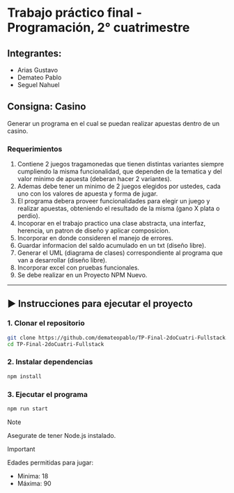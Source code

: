 # Trabajo práctico final - Programación, 2° cuatrimestre

## Integrantes:
- Arias Gustavo
- Demateo Pablo
- Seguel Nahuel

## Consigna: Casino
Generar un programa en el cual se puedan realizar apuestas dentro de un casino.

### Requerimientos

1. Contiene 2 juegos tragamonedas que tienen distintas variantes siempre cumpliendo la misma funcionalidad, que dependen de la tematica y del valor minimo de apuesta (deberan hacer 2 variantes).
2. Ademas debe tener un minimo de 2 juegos elegidos por ustedes, cada uno con los valores de apuesta y forma de jugar.
3. El programa debera proveer funcionalidades para elegir un juego y realizar apuestas, obteniendo el resultado de la misma (gano X plata o perdio). 
4. Incoporar en el trabajo practico una clase abstracta, una interfaz, herencia, un patron de diseño y aplicar composicion.
5. Incorporar en donde consideren el manejo de errores.
6. Guardar informacion del saldo acumulado en un txt (diseño libre).
7. Generar el UML (diagrama de clases) correspondiente al programa que van a desarrollar (diseño libre).
8. Incorporar excel con pruebas funcionales.
9. Se debe realizar en un Proyecto NPM Nuevo.

---------

## ▶️ Instrucciones para ejecutar el proyecto

### 1. Clonar el repositorio

```bash
git clone https://github.com/demateopablo/TP-Final-2doCuatri-Fullstack.git
cd TP-Final-2doCuatri-Fullstack
```

### 2. Instalar dependencias

```bash
npm install
```

### 3. Ejecutar el programa

```bash
npm run start
```

>[!note]
>Asegurate de tener Node.js instalado.

>[!important]
>Edades permitidas para jugar:
>- Minima: 18
>- Máxima: 90
